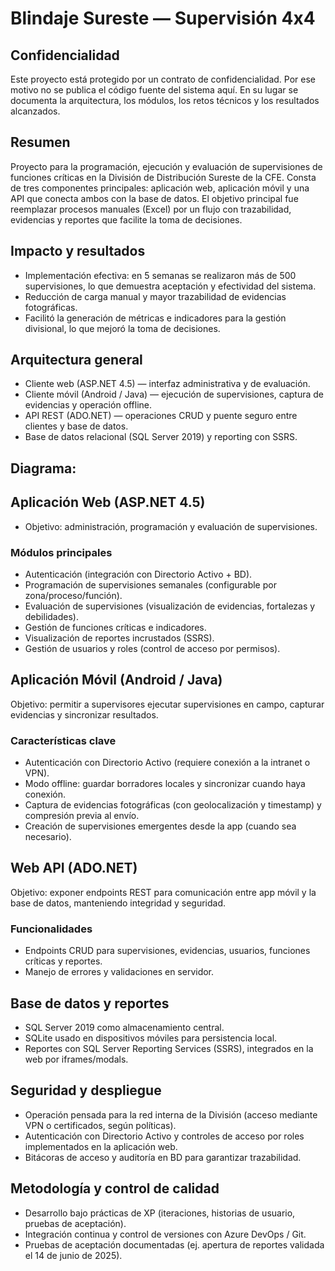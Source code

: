 # Blindaje Sureste — Supervisión 4x4

## Confidencialidad
Este proyecto está protegido por un contrato de confidencialidad. Por ese motivo no se publica el código fuente del sistema aquí. En su lugar se documenta la arquitectura, los módulos, los retos técnicos y los resultados alcanzados. 

## Resumen
Proyecto para la programación, ejecución y evaluación de supervisiones de funciones críticas en la División de Distribución Sureste de la CFE. Consta de tres componentes principales: aplicación web, aplicación móvil y una API que conecta ambos con la base de datos. El objetivo principal fue reemplazar procesos manuales (Excel) por un flujo con trazabilidad, evidencias y reportes que facilite la toma de decisiones. 

## Impacto y resultados
- Implementación efectiva: en 5 semanas se realizaron más de 500 supervisiones, lo que demuestra aceptación y efectividad del sistema. 
- Reducción de carga manual y mayor trazabilidad de evidencias fotográficas. 
- Facilitó la generación de métricas e indicadores para la gestión divisional, lo que mejoró la toma de decisiones. 

## Arquitectura general
- Cliente web (ASP.NET 4.5) — interfaz administrativa y de evaluación. 
- Cliente móvil (Android / Java) — ejecución de supervisiones, captura de evidencias y operación offline. 
- API REST (ADO.NET) — operaciones CRUD y puente seguro entre clientes y base de datos. 
- Base de datos relacional (SQL Server 2019) y reporting con SSRS. 

## Diagrama:

## Aplicación Web (ASP.NET 4.5)
- Objetivo: administración, programación y evaluación de supervisiones. 

### Módulos principales
- Autenticación (integración con Directorio Activo + BD). 
- Programación de supervisiones semanales (configurable por zona/proceso/función). 
- Evaluación de supervisiones (visualización de evidencias, fortalezas y debilidades). 
- Gestión de funciones críticas e indicadores. 
- Visualización de reportes incrustados (SSRS). 
- Gestión de usuarios y roles (control de acceso por permisos). 

## Aplicación Móvil (Android / Java)
Objetivo: permitir a supervisores ejecutar supervisiones en campo, capturar evidencias y sincronizar resultados. 

### Características clave
- Autenticación con Directorio Activo (requiere conexión a la intranet o VPN). 
- Modo offline: guardar borradores locales y sincronizar cuando haya conexión. 
- Captura de evidencias fotográficas (con geolocalización y timestamp) y compresión previa al envío. 
- Creación de supervisiones emergentes desde la app (cuando sea necesario). 

## Web API (ADO.NET)
Objetivo: exponer endpoints REST para comunicación entre app móvil y la base de datos, manteniendo integridad y seguridad. 

### Funcionalidades
- Endpoints CRUD para supervisiones, evidencias, usuarios, funciones críticas y reportes. 
- Manejo de errores y validaciones en servidor.

## Base de datos y reportes
- SQL Server 2019 como almacenamiento central. 
- SQLite usado en dispositivos móviles para persistencia local. 
- Reportes con SQL Server Reporting Services (SSRS), integrados en la web por iframes/modals. 

## Seguridad y despliegue
- Operación pensada para la red interna de la División (acceso mediante VPN o certificados, según políticas). 
- Autenticación con Directorio Activo y controles de acceso por roles implementados en la aplicación web. 
- Bitácoras de acceso y auditoría en BD para garantizar trazabilidad. 

## Metodología y control de calidad
- Desarrollo bajo prácticas de XP (iteraciones, historias de usuario, pruebas de aceptación). 
- Integración continua y control de versiones con Azure DevOps / Git. 
- Pruebas de aceptación documentadas (ej. apertura de reportes validada el 14 de junio de 2025). 
